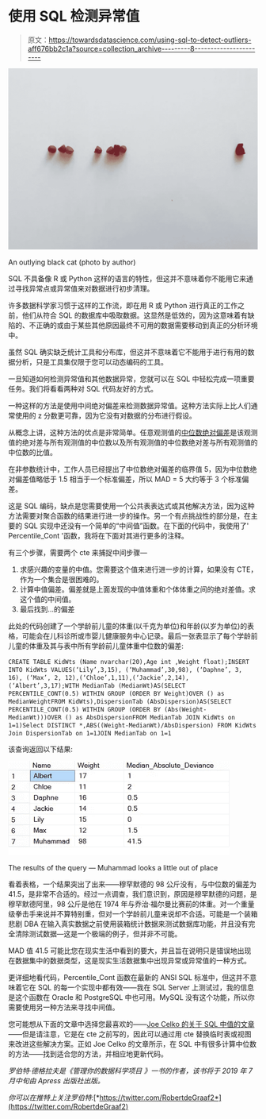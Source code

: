 # 使用 SQL 检测异常值

> 原文：<https://towardsdatascience.com/using-sql-to-detect-outliers-aff676bb2c1a?source=collection_archive---------8----------------------->

![](img/3dbfd10e0f6b2aaa4e3f10a1b69898ef.png)

An outlying black cat (photo by author)

SQL 不具备像 R 或 Python 这样的语言的特性，但这并不意味着你不能用它来通过寻找异常点或异常值来对数据进行初步清理。

许多数据科学家习惯于这样的工作流，即在用 R 或 Python 进行真正的工作之前，他们从符合 SQL 的数据库中吸取数据。这显然是低效的，因为这意味着有缺陷的、不正确的或由于某些其他原因最终不可用的数据需要移动到真正的分析环境中。

虽然 SQL 确实缺乏统计工具和分布库，但这并不意味着它不能用于进行有用的数据分析，只是工具集仅限于您可以动态编码的工具。

一旦知道如何检测异常值和其他数据异常，您就可以在 SQL 中轻松完成一项重要任务。我们将看看两种对 SQL 代码友好的方式。

一种这样的方法是使用中间绝对偏差来检测数据异常值。这种方法实际上比人们通常使用的 z 分数更可靠，因为它没有对数据的分布进行假设。

从概念上讲，这种方法的优点是非常简单。任意观测值的[中位数绝对偏差](https://en.wikipedia.org/wiki/Median_absolute_deviation)是该观测值的绝对差与所有观测值的中位数以及所有观测值的中位数绝对差与所有观测值的中位数的比值。

在非参数统计中，工作人员已经提出了中位数绝对偏差的临界值 5，因为中位数绝对偏差值略低于 1.5 相当于一个标准偏差，所以 MAD = 5 大约等于 3 个标准偏差。

这是 SQL 编码，缺点是您需要使用一个公共表表达式或其他解决方法，因为这种方法需要对聚合函数的结果进行进一步的操作。另一个有点挑战性的部分是，在主要的 SQL 实现中还没有一个简单的“中间值”函数。在下面的代码中，我使用了' Percentile_Cont '函数，我将在下面对其进行更多的注释。

有三个步骤，需要两个 cte 来捕捉中间步骤—

1.  求感兴趣的变量的中值。您需要这个值来进行进一步的计算，如果没有 CTE，作为一个集合是很困难的。
2.  计算中值偏差。偏差就是上面发现的中值体重和个体体重之间的绝对差值。求这个值的中间值。
3.  最后找到…的偏差

此处的代码创建了一个学龄前儿童的体重(以千克为单位)和年龄(以岁为单位)的表格，可能会在儿科诊所或市婴儿健康服务中心记录。最后一张表显示了每个学龄前儿童的体重及其与表中所有学龄前儿童体重中位数的偏差:

```
CREATE TABLE KidWts (Name nvarchar(20),Age int ,Weight float);INSERT INTO KidWts VALUES(‘Lily’,3,15), (‘Muhammad’,30,98), (‘Daphne’, 3, 16), (‘Max’, 2, 12),(‘Chloe’,1,11),(‘Jackie’,2,14),(‘Albert’,3,17);WITH MedianTab (MedianWt)AS(SELECT PERCENTILE_CONT(0.5) WITHIN GROUP (ORDER BY Weight)OVER () as MedianWeightFROM KidWts),DispersionTab (AbsDispersion)AS(SELECT PERCENTILE_CONT(0.5) WITHIN GROUP (ORDER BY (Abs(Weight-MedianWt)))OVER () as AbsDispersionFROM MedianTab JOIN KidWts on 1=1)Select DISTINCT *,ABS((Weight-MedianWt)/AbsDispersion) FROM KidWts Join DispersionTab on 1=1JOIN MedianTab on 1=1
```

该查询返回以下结果:

![](img/e956e6704966a129f9837a261bbd644c.png)

The results of the query — Muhammad looks a little out of place

看着表格，一个结果突出了出来——穆罕默德的 98 公斤没有，与中位数的偏差为 41.5，是非常不合适的。经过一点调查，我们意识到，原因是穆罕默德的问题，是穆罕默德阿里，98 公斤是他在 1974 年与乔治·福尔曼比赛前的体重。对一个重量级拳击手来说并不算特别重，但对一个学龄前儿童来说却不合适。可能是一个装箱悲剧 DBA 在输入真实数据之前使用装箱统计数据来测试数据库功能，并且没有完全清除测试数据—这是一个极端的例子，但并非不可能。

MAD 值 41.5 可能比您在现实生活中看到的要大，并且旨在说明只是错误地出现在数据集中的数据类型，这是现实生活数据集中出现异常或异常值的一种方式。

更详细地看代码，Percentile_Cont 函数在最新的 ANSI SQL 标准中，但这并不意味着它在 SQL 的每一个实现中都有效——我在 SQL Server 上测试过，我的信息是这个函数在 Oracle 和 PostgreSQL 中也可用。MySQL 没有这个功能，所以你需要使用另一种方法来寻找中间值。

您可能想从下面的文章中选择您最喜欢的——[Joe Celko 的关于 SQL 中值的文章](https://www.red-gate.com/simple-talk/sql/t-sql-programming/median-workbench/)——但是请注意，它是在 cte 之前写的，因此可以通过用 cte 替换临时表或视图来改进这些解决方案。正如 Joe Celko 的文章所示，在 SQL 中有很多计算中位数的方法——找到适合您的方法，并相应地更新代码。

*罗伯特·德格拉夫是《管理你的数据科学项目* *》一书的作者，该书将于 2019 年 7 月中旬由 Apress 出版社出版。*

*你可以在推特上关注罗伯特:*[*https://twitter.com/RobertdeGraaf2*](https://twitter.com/RobertdeGraaf2)
